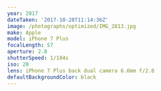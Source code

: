 ```yaml
---
year: 2017
dateTaken: '2017-10-28T11:14:36Z'
image: /photographs/optimized/IMG_2813.jpg
make: Apple
model: iPhone 7 Plus
focalLength: 57
aperture: 2.8
shutterSpeed: 1/184s
iso: 20
lens: iPhone 7 Plus back dual camera 6.6mm f/2.8
defaultBackgroundColor: black
---
```

